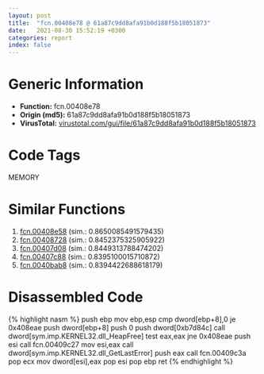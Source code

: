 ```yaml
---
layout: post
title:  "fcn.00408e78 @ 61a87c9dd8afa91b0d188f5b18051873"
date:   2021-08-30 15:52:19 +0300
categories: report
index: false
---
```


# Generic Information
- **Function:** fcn.00408e78
- **Origin (md5):** 61a87c9dd8afa91b0d188f5b18051873
- **VirusTotal:** [virustotal.com/gui/file/61a87c9dd8afa91b0d188f5b18051873][virustotal_ref]

# Code Tags
<span class="tag" id="MEMORY">MEMORY</span>


# Similar Functions

1. [fcn.00408e58][similar_1_ref] (sim.: 0.8650085491579435)
2. [fcn.00408728][similar_2_ref] (sim.: 0.8452375325905922)
3. [fcn.00407d08][similar_3_ref] (sim.: 0.8449313788474202)
4. [fcn.00407c88][similar_4_ref] (sim.: 0.8395100015710872)
5. [fcn.0040bab8][similar_5_ref] (sim.: 0.8394422688618179)


# Disassembled Code

{% highlight nasm %}
push ebp
mov ebp,esp
cmp dword[ebp+8],0
je 0x408eae
push dword[ebp+8]
push 0
push dword[0xb7d84c]
call dword[sym.imp.KERNEL32.dll_HeapFree]
test eax,eax
jne 0x408eae
push esi
call fcn.00409c27
mov esi,eax
call dword[sym.imp.KERNEL32.dll_GetLastError]
push eax
call fcn.00409c3a
pop ecx
mov dword[esi],eax
pop esi
pop ebp
ret 
{% endhighlight %}


[similar_1_ref]: /report/fcn.00408e58@451ddfcc92b1bb3ecaf608812dc38f69
[similar_2_ref]: /report/fcn.00408728@77717b0243ef40f58615132b9a9cda50
[similar_3_ref]: /report/fcn.00407d08@4aa6e2e3275eb009378708b594583f2c
[similar_4_ref]: /report/fcn.00407c88@96a2e39ddab0a9c2476004c9c075324f
[similar_5_ref]: /report/fcn.0040bab8@2c8a7c95e17b0f44ef766fcaa6addd71
[virustotal_ref]: https://www.virustotal.com/gui/file/61a87c9dd8afa91b0d188f5b18051873